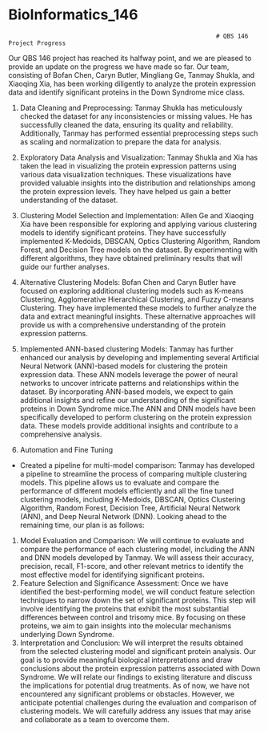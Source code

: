 # BioInformatics_146

                                                              # QBS 146 Project Progress
Our QBS 146 project has reached its halfway point, and we are pleased to provide an update on the progress we have made so far. Our team, consisting of Bofan Chen, Caryn Butler, Mingliang Ge, Tanmay Shukla, and Xiaoqing Xia, has been working diligently to analyze the protein expression data and identify significant proteins in the Down Syndrome mice class.
1. Data Cleaning and Preprocessing:
Tanmay Shukla has meticulously checked the dataset for any inconsistencies or missing values. He has successfully cleaned the data, ensuring its quality and reliability. Additionally, Tanmay has performed essential preprocessing steps such as scaling and normalization to prepare the data for analysis.
2. Exploratory Data Analysis and Visualization:
Tanmay Shukla and Xia has taken the lead in visualizing the protein expression patterns using various data visualization techniques. These visualizations have provided valuable insights into the distribution and relationships among the protein expression levels. They have helped us gain a better understanding of the dataset.
3. Clustering Model Selection and Implementation:
Allen Ge and Xiaoqing Xia have been responsible for exploring and applying various clustering models to identify significant proteins. They have successfully implemented K-Medoids, DBSCAN, Optics Clustering Algorithm, Random Forest, and Decision Tree models on the dataset. By experimenting with different algorithms, they have obtained preliminary results that will guide our further analyses.
4. Alternative Clustering Models:
Bofan Chen and Caryn Butler have focused on exploring additional clustering models such as K-means Clustering, Agglomerative Hierarchical Clustering, and Fuzzy C-means Clustering. They have implemented these models to further analyze the data and extract meaningful insights. These alternative approaches will provide us with a comprehensive understanding of the protein expression patterns.
5. Implemented ANN-based clustering Models:
Tanmay has further enhanced our analysis by developing and implementing several Artificial Neural Network (ANN)-based models for clustering the protein expression data. These ANN models leverage the power of neural networks to uncover intricate patterns and relationships within the dataset. By incorporating ANN-based models, we expect to gain additional insights and refine our understanding of the significant proteins in Down Syndrome mice.The ANN and DNN models have been specifically developed to perform clustering on the protein expression data. These models provide additional insights and contribute to a comprehensive analysis.

 6. Automation and Fine Tuning
- Created a pipeline for multi-model comparison: Tanmay has developed a pipeline to streamline the process of comparing multiple clustering models. This pipeline allows us to evaluate and compare the performance of different models efficiently and all the fine tuned clustering models, including K-Medoids, DBSCAN, Optics Clustering Algorithm, Random Forest, Decision Tree, Artificial Neural Network (ANN), and Deep Neural Network (DNN).
Looking ahead to the remaining time, our plan is as follows:
1. Model Evaluation and Comparison:
We will continue to evaluate and compare the performance of each clustering model, including the ANN and DNN models developed by Tanmay. We will assess their accuracy, precision, recall, F1-score, and other relevant metrics to identify the most effective model for identifying significant proteins.
2. Feature Selection and Significance Assessment:
Once we have identified the best-performing model, we will conduct feature selection techniques to narrow down the set of significant proteins. This step will involve identifying the proteins that exhibit the most substantial differences between control and trisomy mice. By focusing on these proteins, we aim to gain insights into the molecular mechanisms underlying Down Syndrome.
3. Interpretation and Conclusion:
We will interpret the results obtained from the selected clustering model and significant protein analysis. Our goal is to provide meaningful biological interpretations and draw conclusions about the protein expression patterns associated with Down Syndrome. We will relate our findings to existing literature and discuss the implications for potential drug treatments.
As of now, we have not encountered any significant problems or obstacles. However, we anticipate potential challenges during the evaluation and comparison of clustering models. We will carefully address any issues that may arise and collaborate as a team to overcome them.
